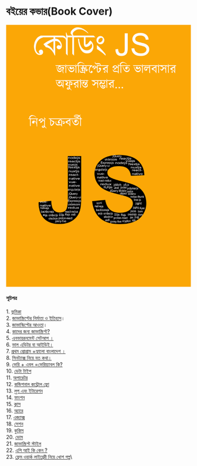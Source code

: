 # বইয়ের কভার(Book Cover)

![](images/js-book-cover-page.jpg)

#### সূচিপত্র

1\. [ভুমিকা](01-intro.md)\
2\. [জাভাস্ক্রিপ্টের নির্মাতা ও ইতিহাস](02-history.md)।\
3\. [জাভাস্কিপ্টের আওতা](03-features.md)।\
4\. [কাদের জন্য জাভাস্ক্রিপ্ট?](04-users.md)\
5\. [এনভায়রনমেন্ট সেটআপ ।](environment-setup.md)\
6\. [ভাল এডিটর বা আইডিই।](06-editor-ide.md)\
7\. [প্রথম প্রোগ্রাম =হ্যালো বাংলাদেশ ।](07-hello%20Bangladesh.md)\
8\. [সিনট্যাক্স নিয়ে যত কথা।](08-js-syntex.md)\
9\. [ভেরি + এবল =ভেরিয়্যাবল কি?](09-JavaScript\_variable.md)\
10\. [ডেটা টাইপ](10-datatype/)\
11\. [অপারেটর](11-oparator.md)\
12\. [কন্ডিশনাল কন্ট্রোল ফ্লো](12-conditional-flow.md)\
13\. [লুপ এবং ইটারেশন](13-loop/)\
14\. [ফাংশন](14-function/)\
15\. [ক্লাস](15-class/)\
16\. [অ্যারে](16-array.md)\
17\. [এজ্যাক্স](20-dom.md)\
18\. [সেশন](web-storeage/)\
19\. [কুকিস](web-storeage/19-cookies.md)\
20\. [ডোম](20-dom.md)\
21\. [জাভাস্ক্রিপ্ট স্টাইল](21-js-style.md)\
22\. [এপি আই কি কেন ?](22-what-is-api.md)\
23\. [ফ্রেম ওয়ার্ক লাইব্রেরী নিয়ে খোশ গল্প](23-framework-library-gossip.md)\
